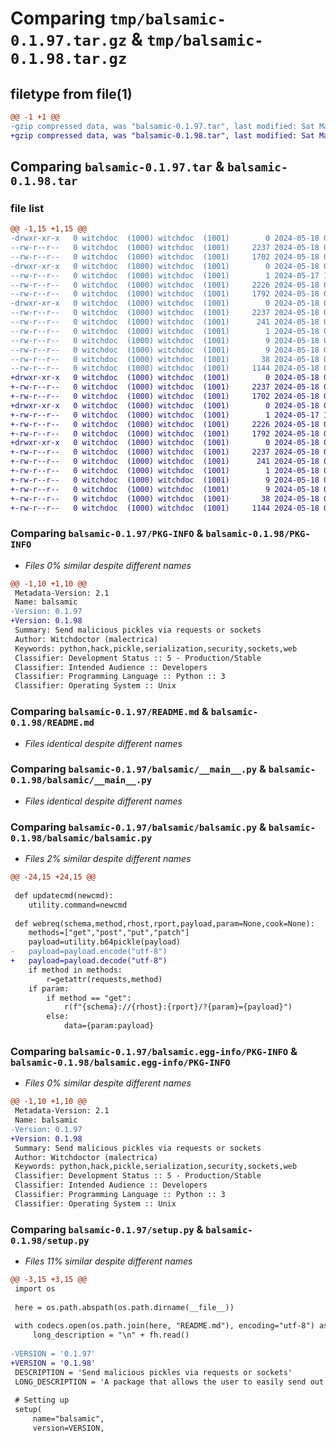 # Comparing `tmp/balsamic-0.1.97.tar.gz` & `tmp/balsamic-0.1.98.tar.gz`

## filetype from file(1)

```diff
@@ -1 +1 @@
-gzip compressed data, was "balsamic-0.1.97.tar", last modified: Sat May 18 03:26:26 2024, max compression
+gzip compressed data, was "balsamic-0.1.98.tar", last modified: Sat May 18 03:29:49 2024, max compression
```

## Comparing `balsamic-0.1.97.tar` & `balsamic-0.1.98.tar`

### file list

```diff
@@ -1,15 +1,15 @@
-drwxr-xr-x   0 witchdoc  (1000) witchdoc  (1001)        0 2024-05-18 03:26:26.332955 balsamic-0.1.97/
--rw-r--r--   0 witchdoc  (1000) witchdoc  (1001)     2237 2024-05-18 03:26:26.332955 balsamic-0.1.97/PKG-INFO
--rw-r--r--   0 witchdoc  (1000) witchdoc  (1001)     1702 2024-05-18 03:04:59.000000 balsamic-0.1.97/README.md
-drwxr-xr-x   0 witchdoc  (1000) witchdoc  (1001)        0 2024-05-18 03:26:26.332955 balsamic-0.1.97/balsamic/
--rw-r--r--   0 witchdoc  (1000) witchdoc  (1001)        1 2024-05-17 19:32:39.000000 balsamic-0.1.97/balsamic/__innit__.py
--rw-r--r--   0 witchdoc  (1000) witchdoc  (1001)     2226 2024-05-18 02:50:42.000000 balsamic-0.1.97/balsamic/__main__.py
--rw-r--r--   0 witchdoc  (1000) witchdoc  (1001)     1792 2024-05-18 03:25:49.000000 balsamic-0.1.97/balsamic/balsamic.py
-drwxr-xr-x   0 witchdoc  (1000) witchdoc  (1001)        0 2024-05-18 03:26:26.332955 balsamic-0.1.97/balsamic.egg-info/
--rw-r--r--   0 witchdoc  (1000) witchdoc  (1001)     2237 2024-05-18 03:26:26.000000 balsamic-0.1.97/balsamic.egg-info/PKG-INFO
--rw-r--r--   0 witchdoc  (1000) witchdoc  (1001)      241 2024-05-18 03:26:26.000000 balsamic-0.1.97/balsamic.egg-info/SOURCES.txt
--rw-r--r--   0 witchdoc  (1000) witchdoc  (1001)        1 2024-05-18 03:26:26.000000 balsamic-0.1.97/balsamic.egg-info/dependency_links.txt
--rw-r--r--   0 witchdoc  (1000) witchdoc  (1001)        9 2024-05-18 03:26:26.000000 balsamic-0.1.97/balsamic.egg-info/requires.txt
--rw-r--r--   0 witchdoc  (1000) witchdoc  (1001)        9 2024-05-18 03:26:26.000000 balsamic-0.1.97/balsamic.egg-info/top_level.txt
--rw-r--r--   0 witchdoc  (1000) witchdoc  (1001)       38 2024-05-18 03:26:26.332955 balsamic-0.1.97/setup.cfg
--rw-r--r--   0 witchdoc  (1000) witchdoc  (1001)     1144 2024-05-18 03:26:10.000000 balsamic-0.1.97/setup.py
+drwxr-xr-x   0 witchdoc  (1000) witchdoc  (1001)        0 2024-05-18 03:29:49.175643 balsamic-0.1.98/
+-rw-r--r--   0 witchdoc  (1000) witchdoc  (1001)     2237 2024-05-18 03:29:49.175643 balsamic-0.1.98/PKG-INFO
+-rw-r--r--   0 witchdoc  (1000) witchdoc  (1001)     1702 2024-05-18 03:04:59.000000 balsamic-0.1.98/README.md
+drwxr-xr-x   0 witchdoc  (1000) witchdoc  (1001)        0 2024-05-18 03:29:49.175643 balsamic-0.1.98/balsamic/
+-rw-r--r--   0 witchdoc  (1000) witchdoc  (1001)        1 2024-05-17 19:32:39.000000 balsamic-0.1.98/balsamic/__innit__.py
+-rw-r--r--   0 witchdoc  (1000) witchdoc  (1001)     2226 2024-05-18 02:50:42.000000 balsamic-0.1.98/balsamic/__main__.py
+-rw-r--r--   0 witchdoc  (1000) witchdoc  (1001)     1792 2024-05-18 03:29:29.000000 balsamic-0.1.98/balsamic/balsamic.py
+drwxr-xr-x   0 witchdoc  (1000) witchdoc  (1001)        0 2024-05-18 03:29:49.175643 balsamic-0.1.98/balsamic.egg-info/
+-rw-r--r--   0 witchdoc  (1000) witchdoc  (1001)     2237 2024-05-18 03:29:49.000000 balsamic-0.1.98/balsamic.egg-info/PKG-INFO
+-rw-r--r--   0 witchdoc  (1000) witchdoc  (1001)      241 2024-05-18 03:29:49.000000 balsamic-0.1.98/balsamic.egg-info/SOURCES.txt
+-rw-r--r--   0 witchdoc  (1000) witchdoc  (1001)        1 2024-05-18 03:29:49.000000 balsamic-0.1.98/balsamic.egg-info/dependency_links.txt
+-rw-r--r--   0 witchdoc  (1000) witchdoc  (1001)        9 2024-05-18 03:29:49.000000 balsamic-0.1.98/balsamic.egg-info/requires.txt
+-rw-r--r--   0 witchdoc  (1000) witchdoc  (1001)        9 2024-05-18 03:29:49.000000 balsamic-0.1.98/balsamic.egg-info/top_level.txt
+-rw-r--r--   0 witchdoc  (1000) witchdoc  (1001)       38 2024-05-18 03:29:49.175643 balsamic-0.1.98/setup.cfg
+-rw-r--r--   0 witchdoc  (1000) witchdoc  (1001)     1144 2024-05-18 03:29:32.000000 balsamic-0.1.98/setup.py
```

### Comparing `balsamic-0.1.97/PKG-INFO` & `balsamic-0.1.98/PKG-INFO`

 * *Files 0% similar despite different names*

```diff
@@ -1,10 +1,10 @@
 Metadata-Version: 2.1
 Name: balsamic
-Version: 0.1.97
+Version: 0.1.98
 Summary: Send malicious pickles via requests or sockets
 Author: Witchdoctor (malectrica)
 Keywords: python,hack,pickle,serialization,security,sockets,web
 Classifier: Development Status :: 5 - Production/Stable
 Classifier: Intended Audience :: Developers
 Classifier: Programming Language :: Python :: 3
 Classifier: Operating System :: Unix
```

### Comparing `balsamic-0.1.97/README.md` & `balsamic-0.1.98/README.md`

 * *Files identical despite different names*

### Comparing `balsamic-0.1.97/balsamic/__main__.py` & `balsamic-0.1.98/balsamic/__main__.py`

 * *Files identical despite different names*

### Comparing `balsamic-0.1.97/balsamic/balsamic.py` & `balsamic-0.1.98/balsamic/balsamic.py`

 * *Files 2% similar despite different names*

```diff
@@ -24,15 +24,15 @@
 
 def updatecmd(newcmd):
 	utility.command=newcmd
 
 def webreq(schema,method,rhost,rport,payload,param=None,cook=None):
 	methods=["get","post","put","patch"]
 	payload=utility.b64pickle(payload)
-	payload=payload.encode("utf-8")
+	payload=payload.decode("utf-8")
 	if method in methods:
 		r=getattr(requests,method)
 	if param:
 		if method == "get":
 			r(f"{schema}://{rhost}:{rport}/?{param}={payload}")
 		else:
 			data={param:payload}
```

### Comparing `balsamic-0.1.97/balsamic.egg-info/PKG-INFO` & `balsamic-0.1.98/balsamic.egg-info/PKG-INFO`

 * *Files 0% similar despite different names*

```diff
@@ -1,10 +1,10 @@
 Metadata-Version: 2.1
 Name: balsamic
-Version: 0.1.97
+Version: 0.1.98
 Summary: Send malicious pickles via requests or sockets
 Author: Witchdoctor (malectrica)
 Keywords: python,hack,pickle,serialization,security,sockets,web
 Classifier: Development Status :: 5 - Production/Stable
 Classifier: Intended Audience :: Developers
 Classifier: Programming Language :: Python :: 3
 Classifier: Operating System :: Unix
```

### Comparing `balsamic-0.1.97/setup.py` & `balsamic-0.1.98/setup.py`

 * *Files 11% similar despite different names*

```diff
@@ -3,15 +3,15 @@
 import os
 
 here = os.path.abspath(os.path.dirname(__file__))
 
 with codecs.open(os.path.join(here, "README.md"), encoding="utf-8") as fh:
     long_description = "\n" + fh.read()
 
-VERSION = '0.1.97'
+VERSION = '0.1.98'
 DESCRIPTION = 'Send malicious pickles via requests or sockets'
 LONG_DESCRIPTION = 'A package that allows the user to easily send out malicious pickles, via web requests, or a malicious server or client(currently ipv4 only)'
 
 # Setting up
 setup(
     name="balsamic",
     version=VERSION,
```

